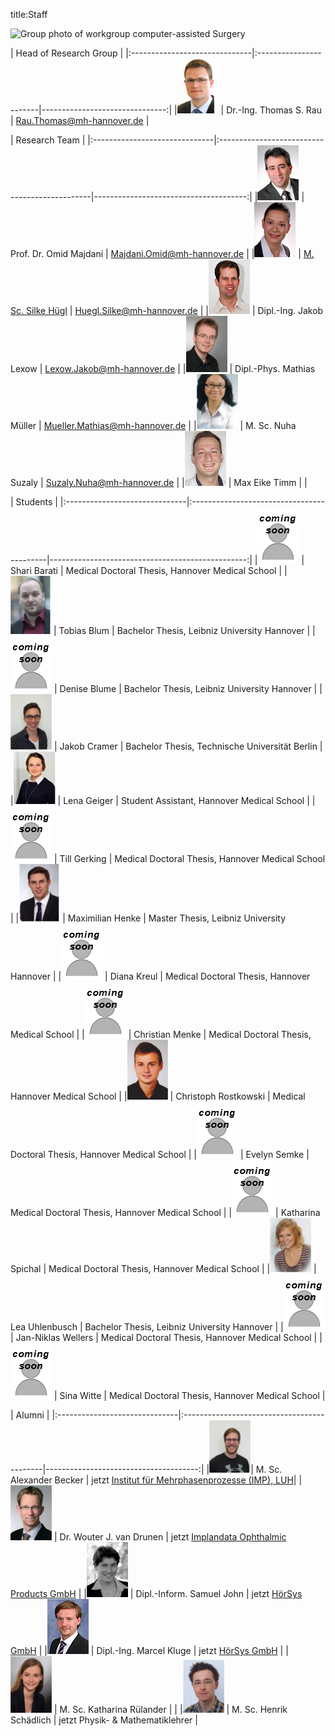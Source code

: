 title:Staff

![Group photo of workgroup computer-assisted Surgery](staff/IMG_3661.JPG)

| Head of Research Group                                                                         |
|:------------------------------|:-----------------------|-------------------------------:|
|![Portrait](staff/Thomas.jpg)         | Dr.-Ing. Thomas S. Rau | Rau.Thomas@mh-hannover.de   |


| Research Team                                                                                                      |
|:------------------------------|:----------------------------------------------|--------------------------------------:|
|![Portrait](staff/Omid.jpg)    | Prof. Dr. Omid Majdani                     | Majdani.Omid@mh-hannover.de        |
|![Portrait](staff/Silke.jpg)   | [M. Sc. Silke Hügl](staff/silke.md)        | Huegl.Silke@mh-hannover.de         |
|![Portrait](staff/Jakob.jpg)   | Dipl.-Ing. Jakob Lexow                     | Lexow.Jakob@mh-hannover.de         |
|![Portrait](staff/mathias_small.jpg)	| Dipl.-Phys. Mathias Müller		 | Mueller.Mathias@mh-hannover.de	  |
|![Portrait](staff/nuha.jpg) 	| M. Sc. Nuha Suzaly			   			 | Suzaly.Nuha@mh-hannover.de          |
|![Portrait](staff/maxt.png)	| Max Eike Timm								 |									  |


| Students                                                                                             |
|:------------------------------|:------------------------------------------|-------------------------------------------------:|
|![Portrait](staff/soon.png) 	| Shari Barati								| Medical Doctoral Thesis, Hannover Medical School 	|
|![Portrait](staff/tobias.png) 	| Tobias Blum 								| Bachelor Thesis, Leibniz University Hannover      |
|![Portrait](staff/soon.png) 	| Denise Blume 								| Bachelor Thesis, Leibniz University Hannover      |
|![Portrait](staff/jakobc.jpg)	| Jakob Cramer 								| Bachelor Thesis, Technische Universität Berlin    |
|![Portrait](staff/lena.jpg)	| Lena Geiger								| Student Assistant, Hannover Medical School		| 
|![Portrait](staff/soon.png) 	| Till Gerking								| Medical Doctoral Thesis, Hannover Medical School	|
|![Portrait](staff/max.png)		| Maximilian Henke							| Master Thesis, Leibniz University Hannover   		|
|![Portrait](staff/soon.png) 	| Diana Kreul								| Medical Doctoral Thesis, Hannover Medical School	|
|![Portrait](staff/soon.png) 	| Christian Menke							| Medical Doctoral Thesis, Hannover Medical School	|
|![Portrait](staff/christoph.jpg) | Christoph Rostkowski					| Medical Doctoral Thesis, Hannover Medical School	|
|![Portrait](staff/soon.png) 	| Evelyn Semke								| Medical Doctoral Thesis, Hannover Medical School	|
|![Portrait](staff/soon.png) 	| Katharina Spichal							| Medical Doctoral Thesis, Hannover Medical School	|
|![Portrait](staff/lea.png)		| Lea Uhlenbusch 							| Bachelor Thesis, Leibniz University Hannover      |
|![Portrait](staff/soon.png) 	| Jan-Niklas Wellers						| Medical Doctoral Thesis, Hannover Medical School  |
|![Portrait](staff/soon.png) 	| Sina Witte 				    			| Medical Doctoral Thesis, Hannover Medical School  |


| Alumni                                                                                            |
|:------------------------------|:-------------------------------------------|--------------------------------------:|
|![Portrait](staff/alexander.jpg)| M. Sc. Alexander Becker 					 | jetzt [Institut für Mehrphasenprozesse (IMP), LUH](https://www.imp.uni-hannover.de/mitarbeiter.html)|
|![Portrait](staff/Wouter.jpg)  | Dr. Wouter J. van Drunen                   | jetzt [Implandata Ophthalmic Products GmbH](http://www.implandata.com) |
|![Portrait](staff/Samuel.jpg)  | Dipl.-Inform. Samuel John                  | jetzt [HörSys GmbH](http://www.hoersys.de)  |
|![Portrait](staff/Marcel.jpg)  | Dipl.-Ing. Marcel Kluge					 | jetzt [HörSys GmbH](http://www.hoersys.de)  |
|![Portrait](staff/katharina.jpg) | M. Sc. Katharina Rülander				 | 											   |
|![Portrait](staff/henrik.png)	| M. Sc. Henrik Schädlich					 | jetzt Physik- & Mathematiklehrer			   |
